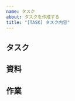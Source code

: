 ```yaml
---
name: タスク
about: タスクを作成する
title: "[TASK] タスク内容"
---
```


## タスク <!-- タスク内容を明確かつ簡潔に説明してください -->

## 資料 <!-- 資料があれば追加してください -->

## 作業 <!-- 作業内容を箇条書きで記述しください -->
